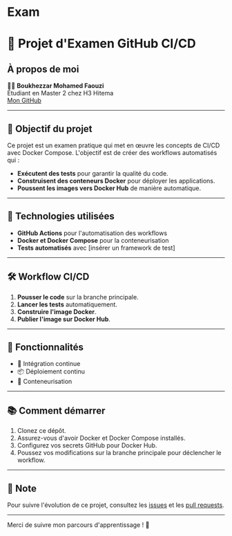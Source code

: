 # Exam
# 🚀 Projet d'Examen GitHub CI/CD

## À propos de moi
👨‍🎓 **Boukhezzar Mohamed Faouzi**  
Étudiant en Master 2 chez H3 Hitema  
[Mon GitHub](https://github.com/faouzibkz) 

---

## 🎯 Objectif du projet
Ce projet est un examen pratique qui met en œuvre les concepts de CI/CD avec Docker Compose. L'objectif est de créer des workflows automatisés qui :

- **Exécutent des tests** pour garantir la qualité du code.
- **Construisent des conteneurs Docker** pour déployer les applications.
- **Poussent les images vers Docker Hub** de manière automatique.

---

## 🔧 Technologies utilisées
- **GitHub Actions** pour l'automatisation des workflows
- **Docker et Docker Compose** pour la conteneurisation
- **Tests automatisés** avec [insérer un framework de test]

---

## 🛠️ Workflow CI/CD
1. **Pousser le code** sur la branche principale.
2. **Lancer les tests** automatiquement.
3. **Construire l'image Docker**.
4. **Publier l'image sur Docker Hub**.

---

## 🌟 Fonctionnalités
- 🚦 Intégration continue
- 📦 Déploiement continu
- 🔄 Conteneurisation

---

## 📚 Comment démarrer
1. Clonez ce dépôt.
2. Assurez-vous d'avoir Docker et Docker Compose installés.
3. Configurez vos secrets GitHub pour Docker Hub.
4. Poussez vos modifications sur la branche principale pour déclencher le workflow.

---

## 📌 Note
Pour suivre l'évolution de ce projet, consultez les [issues](lien_vers_issues) et les [pull requests](lien_vers_pull_requests).

---

Merci de suivre mon parcours d'apprentissage ! 🎉


